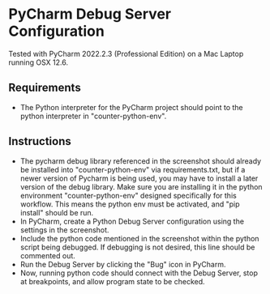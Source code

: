 # PyCharm Debug Server Configuration

Tested with PyCharm 2022.2.3 (Professional Edition) on a Mac Laptop running OSX 12.6.

## Requirements

* The Python interpreter for the PyCharm project should point to the python interpreter in "counter-python-env".

## Instructions

* The pycharm debug library referenced in the screenshot should already be installed into "counter-python-env" via requirements.txt, but if a newer version of Pycharm is being used, you may have to install a later version of the debug library.  Make sure you are installing it in the python environment "counter-python-env" designed specifically for this workflow.  This means the python env must be activated, and "pip install" should be run.
* In PyCharm, create a Python Debug Server configuration using the settings in the screenshot.
* Include the python code mentioned in the screenshot within the python script being debugged.   If debugging is not desired, this line should be commented out.
* Run the Debug Server by clicking the "Bug" icon in PyCharm.  
* Now, running python code should connect with the Debug Server, stop at breakpoints, and allow program state to be checked.
